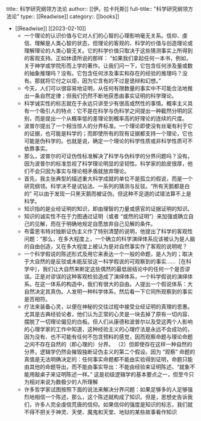 title:: 科学研究纲领方法论
author:: [[伊。拉卡托斯]]
full-title:: "科学研究纲领方法论"
type:: [[Readwise]]
category:: [[books]]

- [[Readwise]] [[2023-02-10]]
	- 一个理论的认识价值与它对人们的心智的心理影响毫无关系。信仰、虔信、理解是人类心智的状态，但理论的客观的、科学的价值与创造理论或理解理论的人类心智无关。它的科学价值只取决于这些猜测事实上所得到的客观支持。正如休谟所说的那样：
	  “如果我们拿起任何一本书，例如，关于神学或学院形而上学的著作。让我们问一下，它包含任何涉及量或数的抽象推理吗？没有。它包含任何涉及事实和存在的经验的推理吗？没有。那就将它付之以炬，因为它含有的不过是诡辩和幻想。”
	- 今天，人们可以很容易地证明，从任何有限数量的事实中不可能合法地推出一条自然定律；但我们仍然不断地获悉由事实证明的科学理论。
	- 科学诚实性的标志就在于永远只讲至少有很高或然性的事情。概率主义具有一个吸引人的特点：它不是在科学与伪科学之间提出一种截然分明的区别，而是提出一个从概率低的差理论到概率高的好理论的连续的尺度。
	- 波普尔提出了一个相当惊人的分界标准。一个理论即使没有丝毫有利于它的证据，也可能是科学的；而即使所有的现有证据都支持一个理论，它也可能是伪科学的。也就是说，确定一个理论的科学性质或非科学性质可不依靠事实。
	- 那么，波普尔的可证伪性标准解决了科学与伪科学的分界问题吗？没有。因为波普尔的标准忽视了科学理论明显的坚韧性。科学家的脸皮很厚，他们不会只因为事实与理论相矛盾就放弃理论。
	- 首先，我主张典型的描述重大科学成就的单位不是孤立的假说，而是一个研究纲领。科学决不是试钻法、一系列的猜测与反驳。“所有天鹅都是白的” 可以由于发现一只黑天鹅而被证伪。但这种不足道的试错法算不上是科学。
	- 知识指的是业经证明的知识，即由理智的力量或感官的证据证明的知识。
	- 知识的诚实性不在于力图通过证明（或者 “或然的证明”）来加强或确立自己的见解，而在于明确地规定自愿放弃自己见解的条件。
	- 布雷恩韦特对独断证伪主义作了特别清楚的说明，他提出了科学的客观性问题：“那么，在多大程度上，一个确立的科学演绎体系应该被认为是人脑的自由创造，又在多大程度上被认为是对自然事实作了客观的说明呢？
	- 一个科学假说的陈述形式及用它来表达一个一般的命题，是人为的；取决于大自然的是反驳或未能反驳这一科学假说的可观察到的事实……［在科学中］，我们让大自然来断定这些偶然的最低层结论中的任何一个是否谬误。正是对谬误的这种客观检验造成了演绎体系，一个科学假说的演绎体系。在这一体系的构造中，我们有很大的自由。人提出一个假说体系：大自然决定其真伪。人发明一种科学体系，然后看一下它同所观察到的事实是否相符。
	- 疗法来装备心灵，以便在神秘的交往过程中接受业经证明的真理的恩惠。尤其是古典经验论者，他们认为正常的心灵是一块去掉了原有一切内容、摆脱了一切理论偏见的白板。但人们从康德和波普尔以及受这两个人影响的心理学家的工作中知道，这种经验主义的心理疗法是永远不会成功的，因为没有、也不可能有任何不包含预料的感觉，因而观察命题与理论命题之间不存在自然的（即心理的）分界。
	  （2）但即使存在这样一种自然的分界，逻辑学仍然会摧毁独断证伪主义的第二个假设。因为 “观察” 命题的真值是无法明确决定的：任何事实命题都不能由实验得到证明，命题只能由其他的命题导出，而不能由事实导出：不能由经验来证明陈述，“就象不能用敲桌子来证明陈述一样。” 这是初级逻辑学的基本要点之一，但至今只为相对来说为数极少的人所理解
	- 许多哲学家试图按照下面的说法来解决分界问题：如果足够多的人足够强烈地相信一个陈述，那么，这个陈述就构成了知识。但是，思想史告诉我们，许多人完全虔信荒唐的信仰。如果信仰的强度是知识的标志，我们就不得不把关于神灵、天使、魔鬼和天堂、地狱的某些故事看作知识